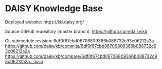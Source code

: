 # DAISY Knowledge Base

Deployed website:
https://kb.daisy.org/

Source GitHub repository (master branch):
https://github.com/daisy/kb

Git submodule revision:
6df0f67cbd06706809366b088732c93c06212a2a
https://github.com/daisy/kb/commits/6df0f67cbd06706809366b088732c93c06212a2a
https://github.com/daisy/kb/compare/6df0f67cbd06706809366b088732c93c06212a2a...main
